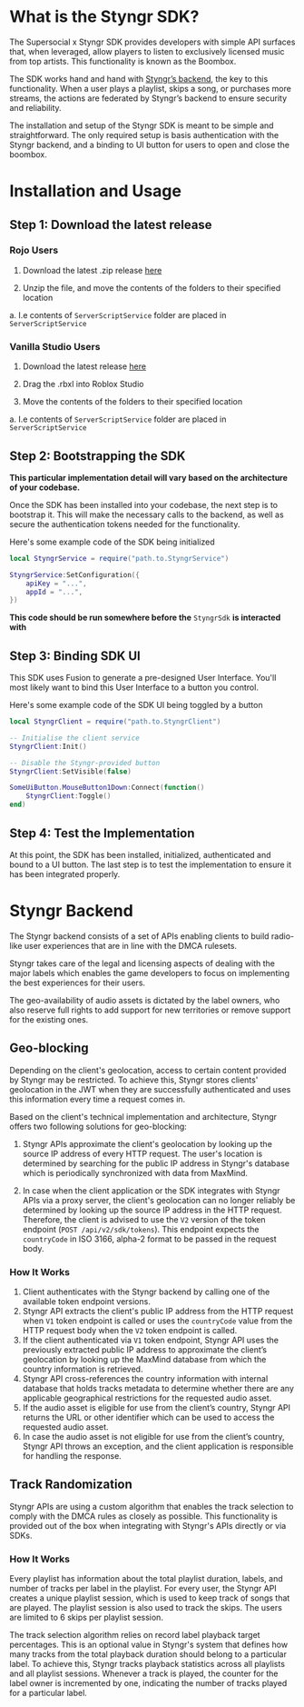 # What is the Styngr SDK?

The Supersocial x Styngr SDK provides developers with simple API surfaces that, when leveraged, allow players to listen to exclusively licensed music from top artists. This functionality is known as the Boombox.

The SDK works hand and hand with [Styngr’s backend](#styngr-backend), the key to this functionality. When a user plays a playlist, skips a song, or purchases more streams, the actions are federated by Styngr’s backend to ensure security and reliability.

The installation and setup of the Styngr SDK is meant to be simple and straightforward. The only required setup is basis authentication with the Styngr backend, and a binding to UI button for users to open and close the boombox.

# Installation and Usage

## Step 1: Download the latest release

### Rojo Users

1. Download the latest .zip release [here](https://github.com/Supersocial/StyngrSdk/releases/latest)

2. Unzip the file, and move the contents of the folders to their specified location

a. I.e contents of `ServerScriptService` folder are placed in `ServerScriptService`

### Vanilla Studio Users

1. Download the latest release [here](https://github.com/Supersocial/StyngrSdk/releases/latest)

2. Drag the .rbxl into Roblox Studio

3. Move the contents of the folders to their specified location

a. I.e contents of `ServerScriptService` folder are placed in `ServerScriptService`

## Step 2: Bootstrapping the SDK

**This particular implementation detail will vary based on the architecture of your codebase.**

Once the SDK has been installed into your codebase, the next step is to bootstrap it. This will make the necessary calls to the backend, as well as secure the authentication tokens needed for the functionality.

Here's some example code of the SDK being initialized

```lua
local StyngrService = require("path.to.StyngrService")

StyngrService:SetConfiguration({
    apiKey = "...",
    appId = "...",
})
```

**This code should be run somewhere before the** `StyngrSdk` **is interacted with**

## Step 3: Binding SDK UI

This SDK uses Fusion to generate a pre-designed User Interface. You'll most likely want to bind this User Interface to a button you control.

Here's some example code of the SDK UI being toggled by a button

```lua
local StyngrClient = require("path.to.StyngrClient")

-- Initialise the client service
StyngrClient:Init()

-- Disable the Styngr-provided button
StyngrClient:SetVisible(false)

SomeUiButton.MouseButton1Down:Connect(function()
    StyngrClient:Toggle()
end)
```

## Step 4: Test the Implementation

At this point, the SDK has been installed, initialized, authenticated and bound to a UI button. The last step is to test the implementation to ensure it has been integrated properly.

# Styngr Backend

The Styngr backend consists of a set of APIs enabling clients to build radio-like user experiences that are in line with the DMCA rulesets.

Styngr takes care of the legal and licensing aspects of dealing with the major labels which enables the game developers to focus on implementing the best experiences for their users.

The geo-availability of audio assets is dictated by the label owners, who also reserve full rights to add support for new territories or remove support for the existing ones.

## Geo-blocking

Depending on the client's geolocation, access to certain content provided by Styngr may be restricted. To achieve this, Styngr stores clients' geolocation in the JWT when they are successfully authenticated and uses this information every time a request comes in.

Based on the client's technical implementation and architecture, Styngr offers two following solutions for geo-blocking:

1. Styngr APIs approximate the client's geolocation by looking up the source IP address of every HTTP request. The user's location is determined by searching for the public IP address in Styngr's database which is periodically synchronized with data from MaxMind.

2. In case when the client application or the SDK integrates with Styngr APIs via a proxy server, the client's geolocation can no longer reliably be determined by looking up the source IP address in the HTTP request. Therefore, the client is advised to use the `V2` version of the token endpoint (`POST /api/v2/sdk/tokens`). This endpoint expects the `countryCode` in ISO 3166, alpha-2 format to be passed in the request body.

### How It Works

1.	Client authenticates with the Styngr backend by calling one of the available token endpoint versions. 
2.	Styngr API extracts the client's public IP address from the HTTP request when `V1` token endpoint is called or uses the `countryCode` value from the HTTP request body when the `V2` token endpoint is called.
3.	If the client authenticated via `V1` token endpoint, Styngr API uses the previously extracted public IP address to approximate the client’s geolocation by looking up the MaxMind database from which the country information is retrieved.
4.	Styngr API cross-references the country information with internal database that holds tracks metadata to determine whether there are any applicable geographical restrictions for the requested audio asset.
5.	If the audio asset is eligible for use from the client’s country, Styngr API returns the URL or other identifier which can be used to access the requested audio asset.
6.	In case the audio asset is not eligible for use from the client’s country, Styngr API throws an exception, and the client application is responsible for handling the response. 


## Track Randomization

Styngr APIs are using a custom algorithm that enables the track selection to comply with the DMCA rules as closely as possible. This functionality is provided out of the box when integrating with Styngr's APIs directly or via SDKs.

### How It Works

Every playlist has information about the total playlist duration, labels, and number of tracks per label in the playlist. For every user, the Styngr API creates a unique playlist session, which is used to keep track of songs that are played. The playlist session is also used to track the skips. The users are limited to 6 skips per playlist session.

The track selection algorithm relies on record label playback target percentages. This is an optional value in Styngr's system that defines how many tracks from the total playback duration should belong to a particular label. To achieve this, Styngr tracks playback statistics across all playlists and all playlist sessions. Whenever a track is played, the counter for the label owner is incremented by one, indicating the number of tracks played for a particular label.